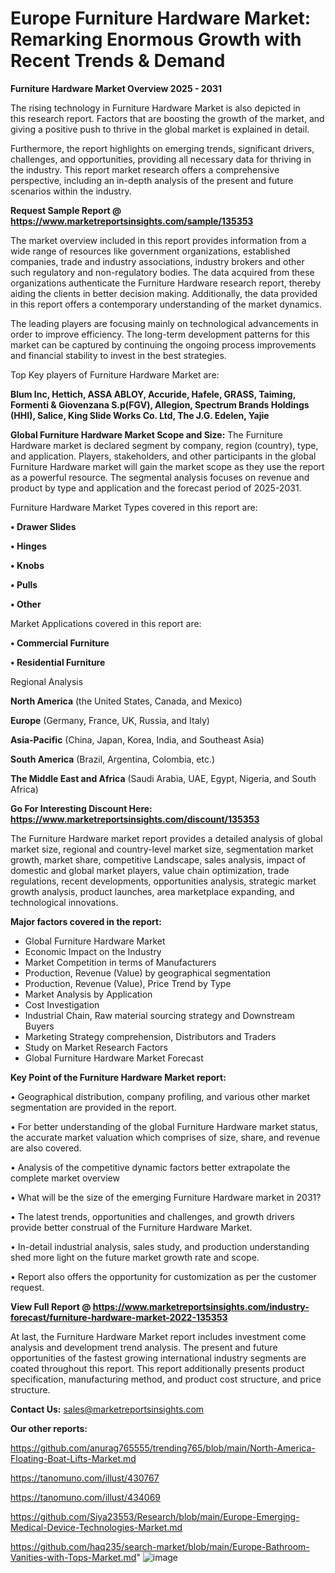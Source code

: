 # Europe Furniture Hardware Market: Remarking Enormous Growth with Recent Trends & Demand

<Strong> Furniture Hardware Market Overview 2025 - 2031</strong>

The rising technology in Furniture Hardware Market is also depicted in this research report. Factors that are boosting the growth of the market, and giving a positive push to thrive in the global market is explained in detail.

Furthermore, the report highlights on emerging trends, significant drivers, challenges, and opportunities, providing all necessary data for thriving in the industry. This report market research offers a comprehensive perspective, including an in-depth analysis of the present and future scenarios within the industry.

<strong>Request Sample Report @ <a href=https://www.marketreportsinsights.com/sample/135353>https://www.marketreportsinsights.com/sample/135353</a></strong>

The market overview included in this report provides information from a wide range of resources like government organizations, established companies, trade and industry associations, industry brokers and other such regulatory and non-regulatory bodies. The data acquired from these organizations authenticate the Furniture Hardware research report, thereby aiding the clients in better decision making. Additionally, the data provided in this report offers a contemporary understanding of the market dynamics.

The leading players are focusing mainly on technological advancements in order to improve efficiency. The long-term development patterns for this market can be captured by continuing the ongoing process improvements and financial stability to invest in the best strategies.

Top Key players of Furniture Hardware Market are:

<strong>Blum Inc, Hettich, ASSA ABLOY, Accuride, Hafele, GRASS, Taiming, Formenti & Giovenzana S.p(FGV), Allegion, Spectrum Brands Holdings (HHI), Salice, King Slide Works Co. Ltd, The J.G. Edelen, Yajie</strong>

<strong><b>Global Furniture Hardware Market Scope and Size:</b></strong>
The Furniture Hardware market is declared segment by company, region (country), type, and application. Players, stakeholders, and other participants in the global Furniture Hardware market will gain the market scope as they use the report as a powerful resource. The segmental analysis focuses on revenue and product by type and application and the forecast period of 2025-2031.

Furniture Hardware Market Types covered in this report are:

<strong>• Drawer Slides

• Hinges

• Knobs

• Pulls

• Other</strong>

Market Applications covered in this report are:

<strong>• Commercial Furniture

• Residential Furniture</strong> 

Regional Analysis

<strong>North America</strong> (the United States, Canada, and Mexico)

<strong>Europe</strong> (Germany, France, UK, Russia, and Italy)

<strong>Asia-Pacific</strong> (China, Japan, Korea, India, and Southeast Asia)

<strong>South America</strong> (Brazil, Argentina, Colombia, etc.)

<strong>The Middle East and Africa</strong> (Saudi Arabia, UAE, Egypt, Nigeria, and South Africa)

<strong>Go For Interesting Discount Here: <a href=https://www.marketreportsinsights.com/discount/135353>https://www.marketreportsinsights.com/discount/135353</a></strong>

The Furniture Hardware market report provides a detailed analysis of global market size, regional and country-level market size, segmentation market growth, market share, competitive Landscape, sales analysis, impact of domestic and global market players, value chain optimization, trade regulations, recent developments, opportunities analysis, strategic market growth analysis, product launches, area marketplace expanding, and technological innovations.

<strong><b>Major factors covered in the report:</b></strong>
<ul>
  <li>Global Furniture Hardware Market </li>
  <li>Economic Impact on the Industry</li>
  <li>Market Competition in terms of Manufacturers</li>
  <li>Production, Revenue (Value) by geographical segmentation</li>
  <li>Production, Revenue (Value), Price Trend by Type</li>
  <li>Market Analysis by Application</li>
  <li>Cost Investigation</li>
  <li>Industrial Chain, Raw material sourcing strategy and Downstream Buyers</li>
  <li>Marketing Strategy comprehension, Distributors and Traders</li>
  <li>Study on Market Research Factors</li>
  <li>Global Furniture Hardware Market Forecast</li>
</ul>

<strong><b>Key Point of the Furniture Hardware Market report:</b></strong>

• Geographical distribution, company profiling, and various other market segmentation are provided in the report.

• For better understanding of the global Furniture Hardware market status, the accurate market valuation which comprises of size, share, and revenue are also covered.

• Analysis of the competitive dynamic factors better extrapolate the complete market overview

• What will be the size of the emerging Furniture Hardware market in 2031?

• The latest trends, opportunities and challenges, and growth drivers provide better construal of the Furniture Hardware Market.

• In-detail industrial analysis, sales study, and production understanding shed more light on the future market growth rate and scope.

• Report also offers the opportunity for customization as per the customer request.

<strong><b>View Full Report @ <a href=https://www.marketreportsinsights.com/industry-forecast/furniture-hardware-market-2022-135353>https://www.marketreportsinsights.com/industry-forecast/furniture-hardware-market-2022-135353</a></b></strong>


At last, the Furniture Hardware Market report includes investment come analysis and development trend analysis. The present and future opportunities of the fastest growing international industry segments are coated throughout this report. This report additionally presents product specification, manufacturing method, and product cost structure, and price structure.

<strong>Contact Us:</strong>
sales@marketreportsinsights.com

<strong>Our other reports:</strong>

<a href=https://github.com/anurag765555/trending765/blob/main/North-America-Floating-Boat-Lifts-Market.md>https://github.com/anurag765555/trending765/blob/main/North-America-Floating-Boat-Lifts-Market.md</a>

<a href=https://tanomuno.com/illust/430767>https://tanomuno.com/illust/430767</a>

<a href=https://tanomuno.com/illust/434069>https://tanomuno.com/illust/434069</a>

<a href=https://github.com/Siya23553/Research/blob/main/Europe-Emerging-Medical-Device-Technologies-Market.md>https://github.com/Siya23553/Research/blob/main/Europe-Emerging-Medical-Device-Technologies-Market.md</a>

<a href=https://github.com/haq235/search-market/blob/main/Europe-Bathroom-Vanities-with-Tops-Market.md>https://github.com/haq235/search-market/blob/main/Europe-Bathroom-Vanities-with-Tops-Market.md</a>"
![image](https://github.com/user-attachments/assets/d6a91ba1-064f-45d3-a853-a082de0751eb)
